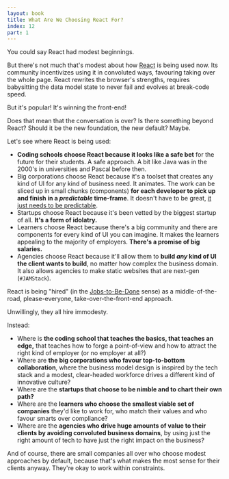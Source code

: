 ```yaml
---
layout: book
title: What Are We Choosing React For?
index: 12
part: 1
---
```


You could say React had modest beginnings.

But there's not much that's modest about how [React][react] is being used now. Its community incentivizes using it in convoluted ways, favouring taking over the whole page. React rewrites the browser's strengths, requires babysitting the data model state to never fail and evolves at break-code speed.

[react]: https://reactjs.org

But it's popular! It's winning the front-end!

Does that mean that the conversation is over? Is there something beyond React? Should it be the new foundation, the new default? Maybe.

Let's see where React is being used:

* **Coding schools choose React because it looks like a safe bet** for the future for their students. A safe approach. A bit like Java was in the 2000's in universities and Pascal before then.
* Big corporations choose React because it's a toolset that creates any kind of UI for any kind of business need. It animates. The work can be sliced up in small chunks (components) **for each developer to pick up and finish in a _predictable_ time-frame**. It doesn't have to be great, [it just needs to be predictable][brad-frost-components].
* Startups choose React because it's been vetted by the biggest startup of all. **It's a form of idolatry.**
* Learners choose React because there's a big community and there are components for every kind of UI you can imagine. It makes the learners appealing to the majority of employers. **There's a promise of big salaries.**
* Agencies choose React because it'll allow them to **build _any_ kind of UI the client wants to build**, no matter how complex the business domain. It also allows agencies to make static websites that are next-gen (`#JAMStack`).

[brad-frost-components]: http://bradfrost.com/blog/post/frontend-design-react-and-a-bridge-over-the-great-divide/

React is being "hired" (in the [Jobs-to-Be-Done][jtbd-intro] sense) as a middle-of-the-road, please-everyone, take-over-the-front-end approach.

[jtbd-intro]: https://sharpen.page/jtbd/intro-to-jobs-to-be-done-through-examples/

Unwillingly, they all hire immodesty.

Instead:

* Where is **the coding school that teaches the basics, that teaches an edge,** that teaches how to forge a point-of-view and how to attract the right kind of employer (or no employer at all?)
* Where are **the big corporations who favour top-to-bottom collaboration**, where the business model design is inspired by the tech stack and a modest, clear-headed workforce drives a different kind of innovative culture?
* Where are the **startups that choose to be nimble and to chart their own path?**
* Where are the **learners who choose the smallest viable set of companies** they'd like to work for, who match their values and who favour smarts over compliance?
* Where are the **agencies who drive huge amounts of value to their clients by avoiding convoluted business domains**, by using just the right amount of tech to have just the right impact on the business?

And of course, there are small companies all over who choose modest approaches by default, because that's what makes the most sense for their clients anyway. They're okay to work within constraints.
